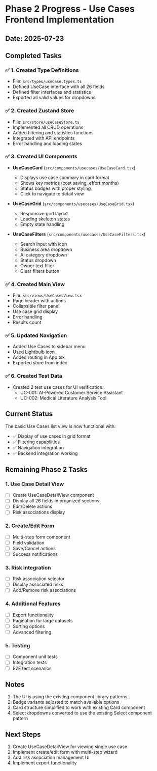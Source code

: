 # Phase 2 Progress - Use Cases Frontend Implementation

## Date: 2025-07-23

## Completed Tasks

### ✅ 1. Created Type Definitions
- File: `src/types/useCase.types.ts`
- Defined UseCase interface with all 26 fields
- Defined filter interfaces and statistics
- Exported all valid values for dropdowns

### ✅ 2. Created Zustand Store
- File: `src/store/useCaseStore.ts`
- Implemented all CRUD operations
- Added filtering and statistics functions
- Integrated with API endpoints
- Error handling and loading states

### ✅ 3. Created UI Components
- **UseCaseCard** (`src/components/usecases/UseCaseCard.tsx`)
  - Displays use case summary in card format
  - Shows key metrics (cost saving, effort months)
  - Status badges with proper styling
  - Click to navigate to detail view

- **UseCaseGrid** (`src/components/usecases/UseCaseGrid.tsx`)
  - Responsive grid layout
  - Loading skeleton states
  - Empty state handling

- **UseCaseFilters** (`src/components/usecases/UseCaseFilters.tsx`)
  - Search input with icon
  - Business area dropdown
  - AI category dropdown
  - Status dropdown
  - Owner text filter
  - Clear filters button

### ✅ 4. Created Main View
- File: `src/views/UseCasesView.tsx`
- Page header with actions
- Collapsible filter panel
- Use case grid display
- Error handling
- Results count

### ✅ 5. Updated Navigation
- Added Use Cases to sidebar menu
- Used Lightbulb icon
- Added routing in App.tsx
- Exported store from index

### ✅ 6. Created Test Data
- Created 2 test use cases for UI verification:
  - UC-001: AI-Powered Customer Service Assistant
  - UC-002: Medical Literature Analysis Tool

## Current Status

The basic Use Cases list view is now functional with:
- ✅ Display of use cases in grid format
- ✅ Filtering capabilities
- ✅ Navigation integration
- ✅ Backend integration working

## Remaining Phase 2 Tasks

### 1. Use Case Detail View
- [ ] Create UseCaseDetailView component
- [ ] Display all 26 fields in organized sections
- [ ] Edit/Delete actions
- [ ] Risk associations display

### 2. Create/Edit Form
- [ ] Multi-step form component
- [ ] Field validation
- [ ] Save/Cancel actions
- [ ] Success notifications

### 3. Risk Integration
- [ ] Risk association selector
- [ ] Display associated risks
- [ ] Add/Remove risk associations

### 4. Additional Features
- [ ] Export functionality
- [ ] Pagination for large datasets
- [ ] Sorting options
- [ ] Advanced filtering

### 5. Testing
- [ ] Component unit tests
- [ ] Integration tests
- [ ] E2E test scenarios

## Notes

1. The UI is using the existing component library patterns
2. Badge variants adjusted to match available options
3. Card structure simplified to work with existing Card component
4. Select dropdowns converted to use the existing Select component pattern

## Next Steps

1. Create UseCaseDetailView for viewing single use case
2. Implement create/edit form with multi-step wizard
3. Add risk association management UI
4. Implement export functionality